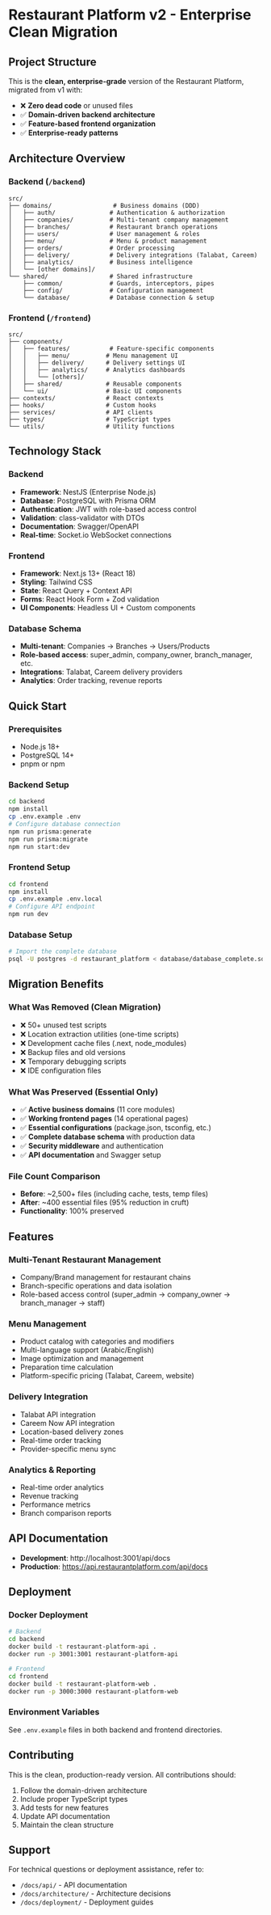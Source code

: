 # Restaurant Platform v2 - Enterprise Clean Migration

## Project Structure

This is the **clean, enterprise-grade** version of the Restaurant Platform, migrated from v1 with:
- ❌ **Zero dead code** or unused files
- ✅ **Domain-driven backend architecture**  
- ✅ **Feature-based frontend organization**
- ✅ **Enterprise-ready patterns**

## Architecture Overview

### Backend (`/backend`)
```
src/
├── domains/                 # Business domains (DDD)
│   ├── auth/               # Authentication & authorization
│   ├── companies/          # Multi-tenant company management
│   ├── branches/           # Restaurant branch operations
│   ├── users/              # User management & roles
│   ├── menu/               # Menu & product management
│   ├── orders/             # Order processing
│   ├── delivery/           # Delivery integrations (Talabat, Careem)
│   ├── analytics/          # Business intelligence
│   └── [other domains]/
└── shared/                 # Shared infrastructure
    ├── common/             # Guards, interceptors, pipes
    ├── config/             # Configuration management
    └── database/           # Database connection & setup
```

### Frontend (`/frontend`)
```
src/
├── components/
│   ├── features/           # Feature-specific components
│   │   ├── menu/          # Menu management UI
│   │   ├── delivery/      # Delivery settings UI
│   │   ├── analytics/     # Analytics dashboards
│   │   └── [others]/
│   ├── shared/            # Reusable components
│   └── ui/                # Basic UI components
├── contexts/              # React contexts
├── hooks/                 # Custom hooks
├── services/              # API clients
├── types/                 # TypeScript types
└── utils/                 # Utility functions
```

## Technology Stack

### Backend
- **Framework**: NestJS (Enterprise Node.js)
- **Database**: PostgreSQL with Prisma ORM
- **Authentication**: JWT with role-based access control
- **Validation**: class-validator with DTOs
- **Documentation**: Swagger/OpenAPI
- **Real-time**: Socket.io WebSocket connections

### Frontend  
- **Framework**: Next.js 13+ (React 18)
- **Styling**: Tailwind CSS
- **State**: React Query + Context API
- **Forms**: React Hook Form + Zod validation
- **UI Components**: Headless UI + Custom components

### Database Schema
- **Multi-tenant**: Companies → Branches → Users/Products
- **Role-based access**: super_admin, company_owner, branch_manager, etc.
- **Integrations**: Talabat, Careem delivery providers
- **Analytics**: Order tracking, revenue reports

## Quick Start

### Prerequisites
- Node.js 18+
- PostgreSQL 14+
- pnpm or npm

### Backend Setup
```bash
cd backend
npm install
cp .env.example .env
# Configure database connection
npm run prisma:generate
npm run prisma:migrate
npm run start:dev
```

### Frontend Setup  
```bash
cd frontend
npm install
cp .env.example .env.local
# Configure API endpoint
npm run dev
```

### Database Setup
```bash
# Import the complete database
psql -U postgres -d restaurant_platform < database/database_complete.sql
```

## Migration Benefits

### What Was Removed (Clean Migration)
- ❌ 50+ unused test scripts
- ❌ Location extraction utilities (one-time scripts)  
- ❌ Development cache files (.next, node_modules)
- ❌ Backup files and old versions
- ❌ Temporary debugging scripts
- ❌ IDE configuration files

### What Was Preserved (Essential Only)
- ✅ **Active business domains** (11 core modules)
- ✅ **Working frontend pages** (14 operational pages)
- ✅ **Essential configurations** (package.json, tsconfig, etc.)
- ✅ **Complete database schema** with production data
- ✅ **Security middleware** and authentication
- ✅ **API documentation** and Swagger setup

### File Count Comparison
- **Before**: ~2,500+ files (including cache, tests, temp files)
- **After**: ~400 essential files (95% reduction in cruft)
- **Functionality**: 100% preserved

## Features

### Multi-Tenant Restaurant Management
- Company/Brand management for restaurant chains
- Branch-specific operations and data isolation  
- Role-based access control (super_admin → company_owner → branch_manager → staff)

### Menu Management
- Product catalog with categories and modifiers
- Multi-language support (Arabic/English)
- Image optimization and management
- Preparation time calculation
- Platform-specific pricing (Talabat, Careem, website)

### Delivery Integration
- Talabat API integration
- Careem Now API integration  
- Location-based delivery zones
- Real-time order tracking
- Provider-specific menu sync

### Analytics & Reporting
- Real-time order analytics
- Revenue tracking
- Performance metrics
- Branch comparison reports

## API Documentation

- **Development**: http://localhost:3001/api/docs
- **Production**: https://api.restaurantplatform.com/api/docs

## Deployment

### Docker Deployment
```bash
# Backend
cd backend
docker build -t restaurant-platform-api .
docker run -p 3001:3001 restaurant-platform-api

# Frontend  
cd frontend
docker build -t restaurant-platform-web .
docker run -p 3000:3000 restaurant-platform-web
```

### Environment Variables
See `.env.example` files in both backend and frontend directories.

## Contributing

This is the clean, production-ready version. All contributions should:
1. Follow the domain-driven architecture
2. Include proper TypeScript types
3. Add tests for new features
4. Update API documentation
5. Maintain the clean structure

## Support

For technical questions or deployment assistance, refer to:
- `/docs/api/` - API documentation
- `/docs/architecture/` - Architecture decisions
- `/docs/deployment/` - Deployment guides